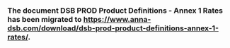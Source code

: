 ### The document DSB PROD Product Definitions - Annex 1 Rates has been migrated to https://www.anna-dsb.com/download/dsb-prod-product-definitions-annex-1-rates/.
